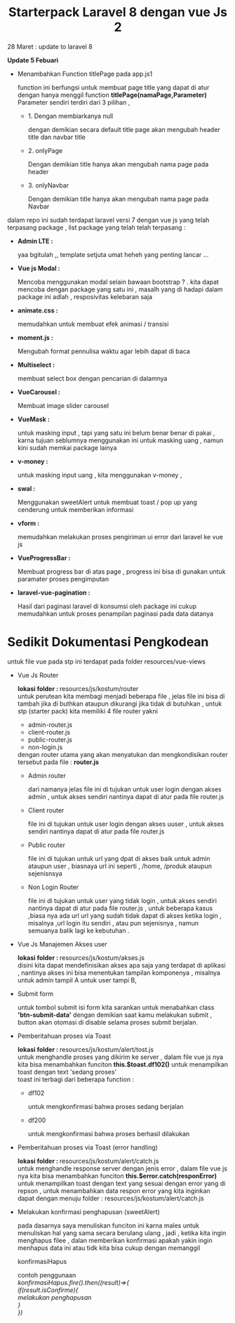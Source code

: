 <h1 style="text-align: center">
	Starterpack Laravel 8 dengan vue Js 2 
</h1>

28 Maret : update to laravel 8


<p>
	<strong>
		Update 5 Febuari 
	</strong>
	<ul>
		<li>
			Menambahkan Function titlePage pada app.js1
		</li>
		<p>
			function ini berfungsi untuk membuat page title yang dapat di atur 
			dengan hanya menggil function <strong>titlePage(namaPage,Parameter)</strong>
			Parameter sendiri terdiri dari 3 pilihan , 
			<ul> 
				<li>1. Dengan membiarkanya null </li>
				<p>
					dengan demikian secara default title page 
					akan mengubah header title dan navbar title
				</p>
				<li>2. onlyPage</li>
				<p>Dengan demikian title hanya akan mengubah nama page pada header</p>
				<li>3. onlyNavbar</li>
				<p>Dengan demikian title hanya akan mengubah nama page pada Navbar</p>
			</ul>
		</p>
	</ul>
</p>

<p>dalam repo ini sudah terdapat laravel versi 7 dengan vue js yang telah terpasang package , list package yang telah telah terpasang : </p>
<ul>
	<li>
		<strong>Admin LTE :</strong>
		<p>
			yaa bgitulah ,, template setjuta umat heheh yang penting lancar ...
		</p>
	</li>
	<li>
		<strong>Vue js Modal :</strong>
		<p>
			Mencoba menggunakan modal selain bawaan bootstrap ? . kita dapat mencoba dengan package yang satu ini , masalh yang di hadapi dalam package ini adlah , resposivitas kelebaran saja 
		</p>
	</li>
	<li>
		<strong>animate.css :</strong>
		<p>
			memudahkan untuk membuat efek animasi /  transisi  
		</p>
	</li>
	<li>
		<strong>moment.js :</strong>
		<p>
			Mengubah format pennulisa waktu agar lebih dapat di baca
		</p>
	</li>
	<li>
		<strong>Multiselect  :</strong>
		<p>
			membuat select box dengan pencarian di dalamnya 
		</p>
	</li>
	<li>
		<strong>VueCarousel  :</strong>
		<p>
			Membuat image slider carousel 
		</p>
	</li>
	<li>
		<strong>VueMask  :</strong>
		<p>
			untuk masking input , tapi yang satu ini belum benar benar di pakai , karna tujuan seblumnya menggunakan ini untuk masking uang , namun kini sudah memkai package lainya
		</p>
	</li>
	<li>
		<strong>v-money  :</strong>
		<p>
			untuk masking input uang , kita menggunakan v-money , 
		</p>
	</li>
	<li>
		<strong>swal  :</strong>
		<p>
			Menggunakan sweetAlert untuk membuat toast /  pop up yang cenderung untuk memberikan informasi 
		</p>
	</li>
	<li>
		<strong>vform  :</strong>
		<p>
			memudahkan melakukan proses pengiriman ui error dari laravel ke vue js 
		</p>
	</li>
	<li>
		<strong>VueProgressBar  :</strong>
		<p>
			Membuat progress bar di atas page , progress ini bisa di gunakan untuk paramater proses pengimputan
		</p>
	</li>
	<li>
		<strong>laravel-vue-pagination  :</strong>
		<p>
			Hasil dari paginasi laravel di konsumsi oleh package ini  cukup memudahkan untuk proses penampilan paginasi pada data datanya 
		</p>
	</li>
</ul>

<h1>Sedikit Dokumentasi Pengkodean </h1>
<p> untuk file vue pada stp ini terdapat pada folder </strong>resources/vue-views<br></p>
<ul>
	<li>Vue Js Router</li>
	<p>
		<strong>lokasi folder :  </strong>resources/js/kostum/router<br>
		untuk perutean kita membagi menjadi beberapa file , jelas file ini bisa di tambah jika di buthkan ataupun dikurangi jika tidak di butuhkan , untuk stp (starter pack) kita memiliki 4 file router yakni
		<ul>
			<li>admin-router.js</li>
			<li>client-router.js</li>
			<li>public-router.js</li>
			<li>non-login.js</li>
		</ul>
		dengan router utama yang akan menyatukan dan mengkondisikan router tersebut pada file :  <strong>router.js</strong>
		<ul> 
			<li>Admin router
				<p>
					dari namanya jelas file ini  di tujukan untuk user login dengan akses admin , untuk akses sendiri nantinya dapat di atur pada file router.js
				</p>
			</li> 
			<li>Client router
				<p>
					file ini  di tujukan untuk user login dengan akses uuser , untuk akses sendiri nantinya dapat di atur pada file router.js
				</p>
			</li> 
			<li>Public router
				<p>
					file ini  di tujukan untuk url yang dpat di akses baik untuk admin ataupun user , biasnaya url ini seperti , /home, /produk ataupun sejenisnsya 
				</p>
			</li> 
			<li>Non Login Router
				<p>
					file ini  di tujukan untuk user yang tidak login , untuk akses sendiri nantinya dapat di atur pada file router.js , untuk beberapa kasus ,biasa nya ada url url yang sudah tidak dapat di akses ketika login , misalnya ,url login itu sendiri , atau pun sejenisnya , namun semuanya balik lagi ke kebutuhan .
				</p>
			</li> 
		</ul>
	</p>
	<li>Vue Js Manajemen Akses user</li>
	<p>
		<strong>lokasi folder :  </strong>resources/js/kostum/akses.js<br>
		disini kita dapat mendefinisikan akses apa saja yang terdapat di aplikasi , nantinya akses ini bisa menentukan tampilan komponenya , misalnya untuk admin tampil A untuk user tampi B,
	</p>
	<li>Submit form </li>
	<p>
		untuk tombol submit isi form kita sarankan untuk menabahkan class <strong>'btn-submit-data'</strong> dengan demikian saat kamu melakukan submit , button akan otomasi di disable selama proses submit berjalan.
	</p>
	<li>Pemberitahuan proses via Toast </li>
	<p>
		<strong>lokasi folder :  </strong>resources/js/kostum/alert/tost.js<br>
		untuk menghandle proses yang dikirim ke server , dalam file vue js nya kita bisa menambahkan funciton 
		<strong>this.$toast.df102()</strong> untuk menampilkan toast dengan text 'sedang proses' <br>
		toast ini terbagi dari beberapa function : 
		<ul>
			<li>df102</li>
			<p>untuk mengkonfirmasi bahwa proses sedang berjalan</p>
			<li>df200</li>
			<p>untuk mengkonfirmasi bahwa proses berhasil dilakukan</p>
		</ul>
	</p>
	<li>Pemberitahuan proses via Toast (error handling) </li>
	<p>
		<strong>lokasi folder :  </strong>resources/js/kostum/alert/catch.js<br>
		untuk menghandle response server dengan jenis error  , dalam file vue js nya kita bisa menambahkan funciton 
		<strong>this.$error.catch(responError)</strong> untuk menampilkan toast dengan text yang sesuai dengan error yang di repson , untuk menambahkan data respon error yang kita inginkan dapat dengan menuju folder  : </strong>resources/js/kostum/alert/catch.js<br>
	</p>
	<li>Melakukan konfirmasi penghapusan (sweetAlert)</li>
	<p>
		pada dasarnya saya menuliskan funciton ini karna males untuk menuliskan hal yang sama secara berulang ulang , jadi , ketika kita ingin menghapus filee , dalan memberikan konfirmasi apakah yakin ingin menhapus data ini atau tidk kita bisa cukup dengan memanggil 
		<p>konfirmasiHapus</p>
		contoh penggunaan <br>
		<i>
			konfirmasiHapus.fire().then((result)=>{ <br>
				if(result.isConfirme){ <br>
				melakukan penghapusan <br>
				}<br>
			})<br>
		</i>
	</p>

</ul>